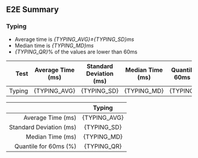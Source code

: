 ## E2E Summary

### Typing
 - Average time is _{TYPING_AVG}±{TYPING_SD}ms_
 - Median time is _{TYPING_MD}ms_
 - _{TYPING_QR}_% of the values are lower than 60ms

| Test   | Average Time (ms) | Standard Deviation (ms) | Median Time (ms)  | Quantile for 60ms (%) |
| -----: | :---------------: | :---------------------: | :---------------: | :-------------------: |
| Typing | {TYPING_AVG}      | {TYPING_SD}             | {TYPING_MD}       | {TYPING_QR}           |


|                         | Typing |
| ----------------------: | :---: |
| Average Time (ms)       | {TYPING_AVG} |
| Standard Deviation (ms) | {TYPING_SD} |
| Median Time (ms)        | {TYPING_MD} |
|Quantile for 60ms (%)    | {TYPING_QR} |
